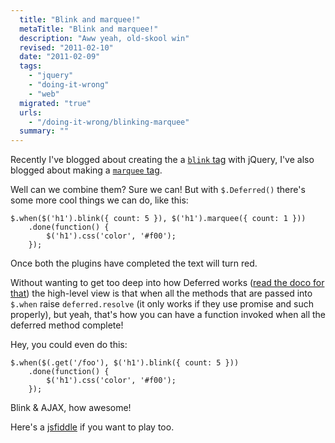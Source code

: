 ```yaml
---
  title: "Blink and marquee!"
  metaTitle: "Blink and marquee!"
  description: "Aww yeah, old-skool win"
  revised: "2011-02-10"
  date: "2011-02-09"
  tags: 
    - "jquery"
    - "doing-it-wrong"
    - "web"
  migrated: "true"
  urls: 
    - "/doing-it-wrong/blinking-marquee"
  summary: ""
---
```

Recently I've blogged about creating the a [`blink` tag][1] with jQuery, I've also blogged about making a [`marquee` tag][2].

Well can we combine them? Sure we can! But with `$.Deferred()` there's some more cool things we can do, like this:

    $.when($('h1').blink({ count: 5 }), $('h1').marquee({ count: 1 }))
        .done(function() {
            $('h1').css('color', '#f00');
        });

Once both the plugins have completed the text will turn red.

Without wanting to get too deep into how Deferred works ([read the doco for that][3]) the high-level view is that when all the methods that are passed into `$.when` raise `deferred.resolve` (it only works if they use promise and such properly), but yeah, that's how you can have a function invoked when all the deferred method complete!

Hey, you could even do this:

    $.when($(.get('/foo'), $('h1').blink({ count: 5 }))
        .done(function() {
            $('h1').css('color', '#f00');
        });

Blink & AJAX, how awesome!

Here's a [jsfiddle][4] if you want to play too.


  [1]: http://www.aaron-powell.com/doing-it-wrong/blink
  [2]: http://www.aaron-powell.com/doing-it-wrong/marquee
  [3]: http://api.jquery.com/category/deferred-object/
  [4]: http://jsfiddle.net/slace/C85VH/